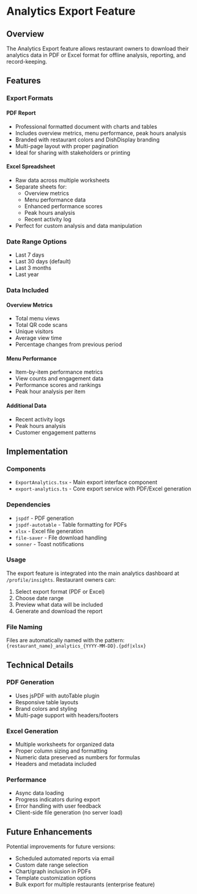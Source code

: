 # Analytics Export Feature

## Overview

The Analytics Export feature allows restaurant owners to download their analytics data in PDF or Excel format for offline analysis, reporting, and record-keeping.

## Features

### Export Formats

#### PDF Report
- Professional formatted document with charts and tables
- Includes overview metrics, menu performance, peak hours analysis
- Branded with restaurant colors and DishDisplay branding
- Multi-page layout with proper pagination
- Ideal for sharing with stakeholders or printing

#### Excel Spreadsheet
- Raw data across multiple worksheets
- Separate sheets for:
  - Overview metrics
  - Menu performance data
  - Enhanced performance scores
  - Peak hours analysis
  - Recent activity log
- Perfect for custom analysis and data manipulation

### Date Range Options
- Last 7 days
- Last 30 days (default)
- Last 3 months
- Last year

### Data Included

#### Overview Metrics
- Total menu views
- Total QR code scans
- Unique visitors
- Average view time
- Percentage changes from previous period

#### Menu Performance
- Item-by-item performance metrics
- View counts and engagement data
- Performance scores and rankings
- Peak hour analysis per item

#### Additional Data
- Recent activity logs
- Peak hours analysis
- Customer engagement patterns

## Implementation

### Components
- `ExportAnalytics.tsx` - Main export interface component
- `export-analytics.ts` - Core export service with PDF/Excel generation

### Dependencies
- `jspdf` - PDF generation
- `jspdf-autotable` - Table formatting for PDFs
- `xlsx` - Excel file generation
- `file-saver` - File download handling
- `sonner` - Toast notifications

### Usage

The export feature is integrated into the main analytics dashboard at `/profile/insights`. Restaurant owners can:

1. Select export format (PDF or Excel)
2. Choose date range
3. Preview what data will be included
4. Generate and download the report

### File Naming
Files are automatically named with the pattern:
`{restaurant_name}_analytics_{YYYY-MM-DD}.{pdf|xlsx}`

## Technical Details

### PDF Generation
- Uses jsPDF with autoTable plugin
- Responsive table layouts
- Brand colors and styling
- Multi-page support with headers/footers

### Excel Generation
- Multiple worksheets for organized data
- Proper column sizing and formatting
- Numeric data preserved as numbers for formulas
- Headers and metadata included

### Performance
- Async data loading
- Progress indicators during export
- Error handling with user feedback
- Client-side file generation (no server load)

## Future Enhancements

Potential improvements for future versions:
- Scheduled automated reports via email
- Custom date range selection
- Chart/graph inclusion in PDFs
- Template customization options
- Bulk export for multiple restaurants (enterprise feature)
